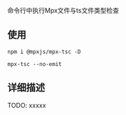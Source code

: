 命令行中执行Mpx文件与ts文件类型检查

## 使用
```
npm i @mpxjs/mpx-tsc -D

mpx-tsc --no-emit
```

## 详细描述
TODO: xxxxx
